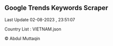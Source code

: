 

## Google Trends Keywords Scraper 
 
Last Update 02-08-2023 , 23:51:07

Country List :
VIETNAM.json



© Abdul Muttaqin 
